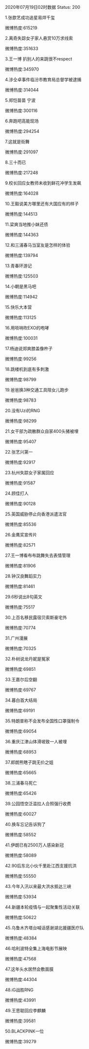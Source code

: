 2020年07月19日02时数据
Status: 200

1.张歆艺成功追星易烊千玺

微博热度:615219

2.离奇失踪女子家人悬赏10万求线索

微博热度:351633

3.王一博 扒别人的来跳很不respect

微博热度:345970

4.涉仝卓事件临汾市教育局总督学被逮捕

微博热度:314044

5.郑恺苗苗 宁波

微博热度:300116

6.奔跑吧高能现场

微博热度:294254

7.这就是街舞

微博热度:291097

8.三十而已

微博热度:217248

9.校长回应女教师未收到鲜花冲学生发飙

微博热度:164028

10.王毅说美方哪里还有大国应有的样子

微博热度:144513

11.梁爽当地推小妹还债

微博热度:144363

12.和三浦春马当室友是怎样的体验

微博热度:139794

13.青春环游记

微博热度:125503

14.小朝是黑马吧

微博热度:114942

15.快乐大本营

微博热度:113125

16.用唢呐吹EXO的咆哮

微博热度:100031

17.杨迪说郑爽膝盖像杵子

微博热度:99256

18.跳楼机到底有多刺激

微博热度:98799

19.爸爸换3种交通工具陪女儿跑步

微博热度:98783

20.没有Uzi的RNG

微博热度:98299

21.女干部为疏散群众自家400头猪被埋

微博热度:95407

22.张艺兴第一

微博热度:92917

23.杭州失踪女子家属回应

微博热度:91587

24.顾佳打人

微博热度:90128

25.英国威胁停止向香港派遣法官

微博热度:85536

26.金鹰奖宣传片

微博热度:82571

27.王一博看布布跳舞失去表情管理

微博热度:81906

28.钟汉良舞蹈实力

微博热度:81461

29.6秒说出8句英文

微博热度:75517

30.上百名移民露宿贝索斯豪宅外

微博热度:70774

31.广州漫展

微博热度:70325

32.朴树说龙丹妮是冤家

微博热度:69851

33.王嘉尔后空翻

微博热度:69767

34.暮白首大结局

微博热度:69191

35.特朗普称不会发布全国性口罩强制令

微博热度:69054

36.重庆江津山体滑坡致一人被埋

微博热度:68953

37.郎朗熊瞎子跳无价之姐

微博热度:65665

38.三浦春马死亡

微博热度:65426

39.公园悟空泛滥拉人合照强行收费

微博热度:60027

40.换车忘记告诉狗了

微博热度:58552

41.伊朗已有2500万人感染新冠

微博热度:58089

42.90后东北小伙千里赴江西支援抗洪

微博热度:55550

43.今年入汛以来最大洪水抵达三峡

微博热度:53934

44.新疆本轮疫情与一起聚集性活动关联

微博热度:50622

45.乌鲁木齐塔台喊话感谢湖北援疆医疗队

微博热度:48384

46.哈利波特全集上海电影节展映

微博热度:47568

47.这年头水居然会敷面膜

微博热度:44304

48.iG战胜RNG

微博热度:43991

49.王思聪回应李麒麟

微博热度:39581

50.BLACKPINK一位

微博热度:39279

